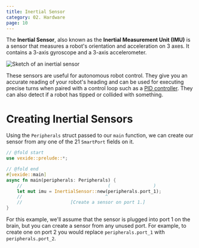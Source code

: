 ```yaml
---
title: Inertial Sensor
category: 02. Hardware
page: 10
---
```


The **Inertial Sensor**, also known as the **Inertial Measurement Unit (IMU)** is a sensor that measures a robot's orientation and acceleration on 3 axes. It contains a 3-axis gyroscope and a 3-axis accelerometer.

![Sketch of an inertial sensor](/docs/inertial-sensor.svg)

These sensors are useful for autonomous robot control. They give you an accurate reading of your robot's heading and can be used for executing precise turns when paired with a control loop such as a [PID controller](https://en.wikipedia.org/wiki/Proportional%E2%80%93integral%E2%80%93derivative_controller). They can also detect if a robot has tipped or collided with something.

# Creating Inertial Sensors

Using the `Peripherals` struct passed to our `main` function, we can create our sensor from any one of the 21 `SmartPort` fields on it.

```rs
// @fold start
use vexide::prelude::*;

// @fold end
#[vexide::main]
async fn main(peripherals: Peripherals) {
    //                                (                )
    let mut imu = InertialSensor::new(peripherals.port_1);
    //                               ^
    //                  [Create a sensor on port 1.]
}
```

For this example, we'll assume that the sensor is plugged into port 1 on the brain, but you can create a sensor from any unused port. For example, to create one on port 2 you would replace `peripherals.port_1` with `peripherals.port_2`.

<!-- # Calibration

Before we can actually use the sensor, we need to *calibrate* it. -->